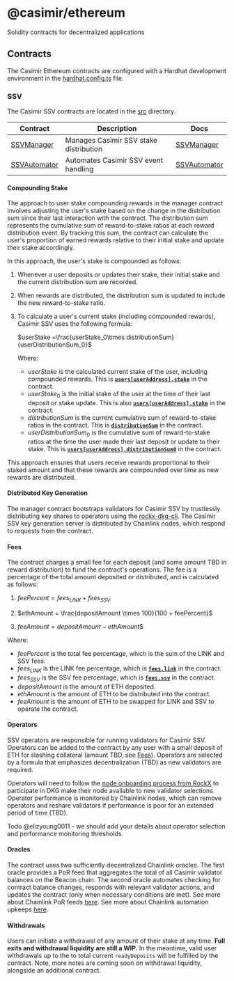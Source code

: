# @casimir/ethereum

Solidity contracts for decentralized applications

## Contracts

The Casimir Ethereum contracts are configured with a Hardhat development environment in the [hardhat.config.ts](./hardhat.config.ts) file.

### SSV

The Casimir SSV contracts are located in the [src](./src) directory.

| Contract | Description | Docs |
| --- | --- | --- |
| [SSVManager](./src/SSVManager.sol) | Manages Casimir SSV stake distribution | [SSVManager](./docs/index.md#ssvmanager) |
| [SSVAutomator](./src/SSVAutomation.sol) | Automates Casimir SSV event handling | [SSVAutomator](./docs/index.md#ssvautomator) |

#### Compounding Stake

The approach to user stake compounding rewards in the manager contract involves adjusting the user's stake based on the change in the distribution sum since their last interaction with the contract. The distribution sum represents the cumulative sum of reward-to-stake ratios at each reward distribution event. By tracking this sum, the contract can calculate the user's proportion of earned rewards relative to their initial stake and update their stake accordingly.

In this approach, the user's stake is compounded as follows:

1. Whenever a user deposits or updates their stake, their initial stake and the current distribution sum are recorded.
2. When rewards are distributed, the distribution sum is updated to include the new reward-to-stake ratio.
3. To calculate a user's current stake (including compounded rewards), Casimir SSV uses the following formula:

   $userStake =\frac{userStake_0\times distributionSum}{userDistributionSum_0}$

   Where:

   - $userStake$ is the calculated current stake of the user, including compounded rewards. This is [**`users[userAddress].stake`**](./docs/index.md#user) in the contract.
   - $userStake_0$ is the initial stake of the user at the time of their last deposit or stake update. This is also [**`users[userAddress].stake`**](./docs/index.md#user) in the contract.
   - $distributionSum$ is the current cumulative sum of reward-to-stake ratios in the contract. This is [**`distributionSum`**](./docs/index.md#distributionsum) in the contract.
   - $userDistributionSum_0$ is the cumulative sum of reward-to-stake ratios at the time the user made their last deposit or update to their stake. This is [**`users[userAddress].distributionSum0`**](./docs/index.md#user) in the contract.

This approach ensures that users receive rewards proportional to their staked amount and that these rewards are compounded over time as new rewards are distributed.

#### Distributed Key Generation

The manager contract bootstraps validators for Casimir SSV by trustlessly distributing key shares to operators using the [rockx-dkg-cli](https://github.com/RockX-SG/rockx-dkg-cli). The Casimir SSV key generation server is distributed by Chainlink nodes, which respond to requests from the contract.

#### Fees

The contract charges a small fee for each deposit (and some amount TBD in reward distribution) to fund the contract's operations. The fee is a percentage of the total amount deposited or distributed, and is calculated as follows:

1. $feePercent = fees_{LINK} + fees_{SSV}$

2. $ethAmount = \frac{depositAmount \times 100}{100 + feePercent}$

3. $feeAmount = depositAmount - ethAmount$$

Where:

- $feePercent$ is the total fee percentage, which is the sum of the LINK and SSV fees.
- $fees_{LINK}$ is the LINK fee percentage, which is [**`fees.link`**](./docs/index.md#getlinkfee) in the contract.
- $fees_{SSV}$ is the SSV fee percentage, which is [**`fees.ssv`**](./docs/index.md#getssvfee) in the contract.
- $depositAmount$ is the amount of ETH deposited.
- $ethAmount$ is the amount of ETH to be distributed into the contract.
- $feeAmount$ is the amount of ETH to be swapped for LINK and SSV to operate the contract.

#### Operators

SSV operators are responsible for running validators for Casimir SSV. Operators can be added to the contract by any user with a small deposit of ETH for slashing collateral (amount TBD, see [Fees](./README.md#fees)). Operators are selected by a formula that emphasizes decentralization (TBD) as new validators are required.

Operators will need to follow the [node onboarding process from RockX](https://github.com/RockX-SG/rockx-dkg-cli/blob/main/docs/dkg_node_installation_instructions.md) to participate in DKG make their node available to new validator selections. Operator performance is monitored by Chainlink nodes, which can remove operators and reshare validators if performance is poor for an extended period of time (TBD).

Todo @elizyoung0011 - we should add your details about operator selection and performance monitoring thresholds.

#### Oracles

The contract uses two sufficiently decentralized Chainlink oracles. The first oracle provides a PoR feed that aggregates the total of all Casimir validator balances on the Beacon chain. The second oracle automates checking for contract balance changes, responds with relevant validator actions, and updates the contract (only when necessary conditions are met). See more about Chainlink PoR feeds [here](https://docs.chain.link/data-feeds/proof-of-reserve). See more about Chainlink automation upkeeps [here](https://docs.chain.link/chainlink-automation/introduction).

#### Withdrawals

Users can initiate a withdrawal of any amount of their stake at any time. **Full exits and withdrawal liquidity are still a WIP.** In the meantime, valid user withdrawals up to the to total current `readyDeposits` will be fulfilled by the contract. Note, more notes are coming soon on withdrawal liquidity, alongside an additional contract.

